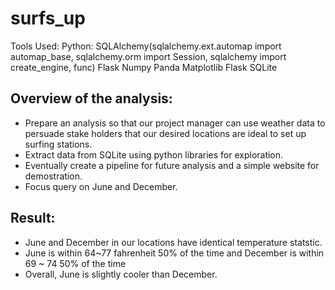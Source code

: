 # surfs_up
Tools Used:
 Python: 
  SQLAlchemy(sqlalchemy.ext.automap import automap_base, sqlalchemy.orm import Session, sqlalchemy import create_engine, func)
  Flask
  Numpy
  Panda
  Matplotlib
  Flask
 SQLite
 
## Overview of the analysis: 
- Prepare an analysis so that our project manager can use weather data to persuade stake holders that our desired locations
are ideal to set up surfing stations.
- Extract data from SQLite using python libraries for exploration.
- Eventually create a pipeline for future analysis and a simple website for demostration.
- Focus query on June and December.

## Result:
- June and December in our locations have identical temperature statstic.
- June is within 64~77 fahrenheit 50% of the time and December is within 69 ~ 74 50% of the time
- Overall, June is slightly cooler than December.
[](IMG/June_Stats) [](IMG/December_Stats)
